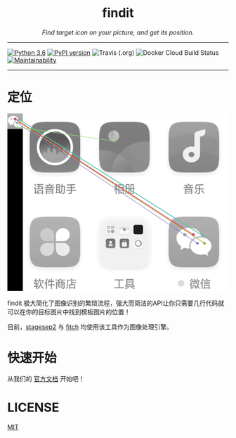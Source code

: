 <h1 align="center">findit</h1>
<p align="center">
    <em>Find target icon on your picture, and get its position.</em>
</p>

---

[![Python 3.6](https://img.shields.io/badge/python-3.6+-blue.svg)](https://www.python.org/downloads/release/python-360/)
[![PyPI version](https://badge.fury.io/py/findit.svg)](https://badge.fury.io/py/findit)
![Travis (.org)](https://img.shields.io/travis/williamfzc/findit.svg?label=Travis%20CI)
![Docker Cloud Build Status](https://img.shields.io/docker/cloud/build/williamfzc/findit.svg)
[![Maintainability](https://api.codeclimate.com/v1/badges/d824d06146383ef721c8/maintainability)](https://codeclimate.com/github/williamfzc/findit/maintainability)

---

# 定位

![feature_matching](docs/pics/feature_matching_sample.png)

findit 极大简化了图像识别的繁琐流程，强大而简洁的API让你只需要几行代码就可以在你的目标图片中找到模板图片的位置！

目前，[stagesep2](https://github.com/williamfzc/stagesep2) 与 [fitch](https://github.com/williamfzc/fitch) 均使用该工具作为图像处理引擎。

# 快速开始

 从我们的 [官方文档](https://williamfzc.github.io/findit/) 开始吧！

# LICENSE

[MIT](LICENSE)
